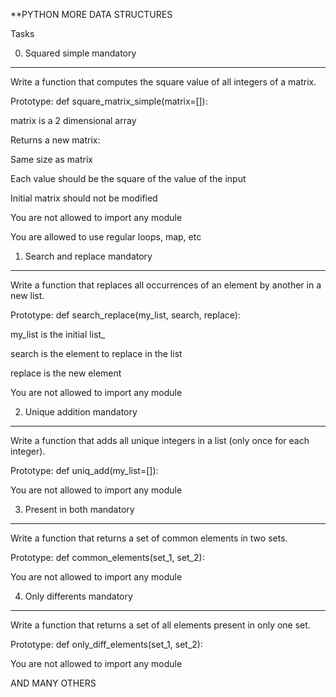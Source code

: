 **PYTHON MORE DATA STRUCTURES

Tasks

0. Squared simple
mandatory
____________
Write a function that computes the square value of all integers of a matrix.

Prototype: def square_matrix_simple(matrix=[]):

matrix is a 2 dimensional array

Returns a new matrix:

Same size as matrix

Each value should be the square of the value of the input

Initial matrix should not be modified

You are not allowed to import any module

You are allowed to use regular loops, map, etc

1. Search and replace
mandatory
__________
Write a function that replaces all occurrences of an element by another in a new list.

Prototype: def search_replace(my_list, search, replace):

my_list is the initial list_

search is the element to replace in the list

replace is the new element

You are not allowed to import any module

2. Unique addition
mandatory
__________
Write a function that adds all unique integers in a list (only once for each integer).

Prototype: def uniq_add(my_list=[]):

You are not allowed to import any module

3. Present in both
mandatory
________
Write a function that returns a set of common elements in two sets.

Prototype: def common_elements(set_1, set_2):

You are not allowed to import any module

4. Only differents
mandatory
_________
Write a function that returns a set of all elements present in only one set.

Prototype: def only_diff_elements(set_1, set_2):

You are not allowed to import any module

AND MANY OTHERS
